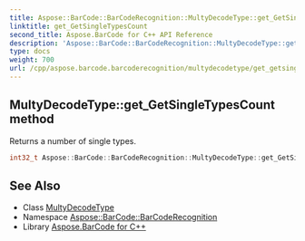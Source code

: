 ```yaml
---
title: Aspose::BarCode::BarCodeRecognition::MultyDecodeType::get_GetSingleTypesCount method
linktitle: get_GetSingleTypesCount
second_title: Aspose.BarCode for C++ API Reference
description: 'Aspose::BarCode::BarCodeRecognition::MultyDecodeType::get_GetSingleTypesCount method. Returns a number of single types in C++.'
type: docs
weight: 700
url: /cpp/aspose.barcode.barcoderecognition/multydecodetype/get_getsingletypescount/
---
```

## MultyDecodeType::get_GetSingleTypesCount method


Returns a number of single types.

```cpp
int32_t Aspose::BarCode::BarCodeRecognition::MultyDecodeType::get_GetSingleTypesCount()
```

## See Also

* Class [MultyDecodeType](../)
* Namespace [Aspose::BarCode::BarCodeRecognition](../../)
* Library [Aspose.BarCode for C++](../../../)
